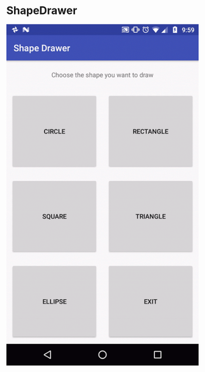 # ShapeDrawer

![alt text](https://github.com/ParagDeshpande/ShapeDrawer/blob/master/Shape%20Drawer.gif)
